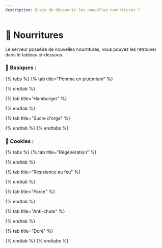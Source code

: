 ```yaml
---
description: Envie de découvrir les nouvelles nourritures ?
---
```


# 🍔 Nourritures

Le serveur possède de nouvelles nourritures, vous pouvez les retrouver dans le tableau ci-dessous.



### 🍏 Basiques :

{% tabs %}
{% tab title="Pomme en plutonium" %}

{% endtab %}

{% tab title="Hamburger" %}

{% endtab %}

{% tab title="Sucre d'orge" %}

{% endtab %}
{% endtabs %}



### 🍪 Cookies :

{% tabs %}
{% tab title="Régénération" %}

{% endtab %}

{% tab title="Résistance au feu" %}

{% endtab %}

{% tab title="Force" %}

{% endtab %}

{% tab title="Anti-chute" %}

{% endtab %}

{% tab title="Doré" %}

{% endtab %}
{% endtabs %}
